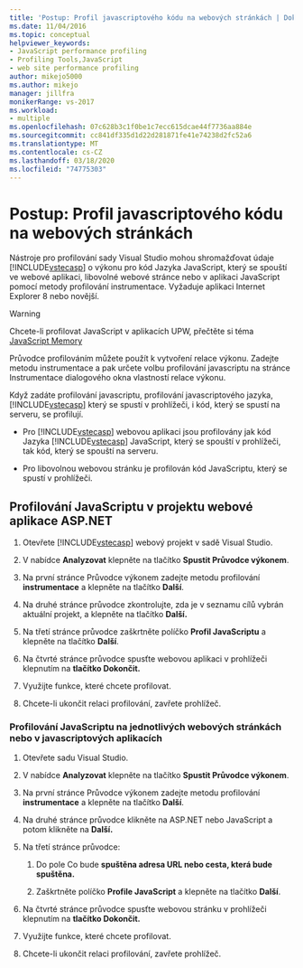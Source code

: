 ```yaml
---
title: 'Postup: Profil javascriptového kódu na webových stránkách | Dokumenty společnosti Microsoft'
ms.date: 11/04/2016
ms.topic: conceptual
helpviewer_keywords:
- JavaScript performance profiling
- Profiling Tools,JavaScript
- web site performance profiling
author: mikejo5000
ms.author: mikejo
manager: jillfra
monikerRange: vs-2017
ms.workload:
- multiple
ms.openlocfilehash: 07c628b3c1f0be1c7ecc615dcae44f7736aa884e
ms.sourcegitcommit: cc841df335d1d22d281871fe41e74238d2fc52a6
ms.translationtype: MT
ms.contentlocale: cs-CZ
ms.lasthandoff: 03/18/2020
ms.locfileid: "74775303"
---
```

# <a name="how-to-profile-javascript-code-in-web-pages"></a>Postup: Profil javascriptového kódu na webových stránkách

Nástroje pro profilování sady Visual Studio mohou shromažďovat údaje [!INCLUDE[vstecasp](../code-quality/includes/vstecasp_md.md)] o výkonu pro kód Jazyka JavaScript, který se spouští ve webové aplikaci, libovolné webové stránce nebo v aplikaci JavaScript pomocí metody profilování instrumentace. Vyžaduje aplikaci Internet Explorer 8 nebo novější.

> [!WARNING]
> Chcete-li profilovat JavaScript v aplikacích UPW, přečtěte si téma [JavaScript Memory](../profiling/javascript-memory.md)

Průvodce profilováním můžete použít k vytvoření relace výkonu. Zadejte metodu instrumentace a pak určete volbu profilování javascriptu na stránce Instrumentace dialogového okna vlastností relace výkonu.

Když zadáte profilování javascriptu, profilování javascriptového jazyka, [!INCLUDE[vstecasp](../code-quality/includes/vstecasp_md.md)] který se spustí v prohlížeči, i kód, který se spustí na serveru, se profilují.

- Pro [!INCLUDE[vstecasp](../code-quality/includes/vstecasp_md.md)] webovou aplikaci jsou profilovány jak kód Jazyka [!INCLUDE[vstecasp](../code-quality/includes/vstecasp_md.md)] JavaScript, který se spouští v prohlížeči, tak kód, který se spouští na serveru.

- Pro libovolnou webovou stránku je profilován kód JavaScriptu, který se spustí v prohlížeči.

## <a name="to-profile-javascript-in-an-aspnet-web-application-project"></a>Profilování JavaScriptu v projektu webové aplikace ASP.NET

1. Otevřete [!INCLUDE[vstecasp](../code-quality/includes/vstecasp_md.md)] webový projekt v sadě Visual Studio.

2. V nabídce **Analyzovat** klepněte na tlačítko **Spustit Průvodce výkonem**.

3. Na první stránce Průvodce výkonem zadejte metodu profilování **instrumentace** a klepněte na tlačítko **Další**.

4. Na druhé stránce průvodce zkontrolujte, zda je v seznamu cílů vybrán aktuální projekt, a klepněte na tlačítko **Další.**

5. Na třetí stránce průvodce zaškrtněte políčko **Profil JavaScriptu** a klepněte na tlačítko **Další**.

6. Na čtvrté stránce průvodce spusťte webovou aplikaci v prohlížeči klepnutím na **tlačítko Dokončit.**

7. Využijte funkce, které chcete profilovat.

8. Chcete-li ukončit relaci profilování, zavřete prohlížeč.

### <a name="to-profile-javascript-in-individual-web-pages-or-a-javascript-applications"></a>Profilování JavaScriptu na jednotlivých webových stránkách nebo v javascriptových aplikacích

1. Otevřete sadu Visual Studio.

2. V nabídce **Analyzovat** klepněte na tlačítko **Spustit Průvodce výkonem**.

3. Na první stránce Průvodce výkonem zadejte metodu profilování **instrumentace** a klepněte na tlačítko **Další**.

4. Na druhé stránce průvodce klikněte na ASP.NET nebo JavaScript a potom klikněte na **Další.**

5. Na třetí stránce průvodce:

    1. Do pole Co bude **spuštěna adresa URL nebo cesta, která bude spuštěna.**

    2. Zaškrtněte políčko **Profile JavaScript** a klepněte na tlačítko **Další**.

6. Na čtvrté stránce průvodce spusťte webovou stránku v prohlížeči klepnutím na **tlačítko Dokončit.**

7. Využijte funkce, které chcete profilovat.

8. Chcete-li ukončit relaci profilování, zavřete prohlížeč.
